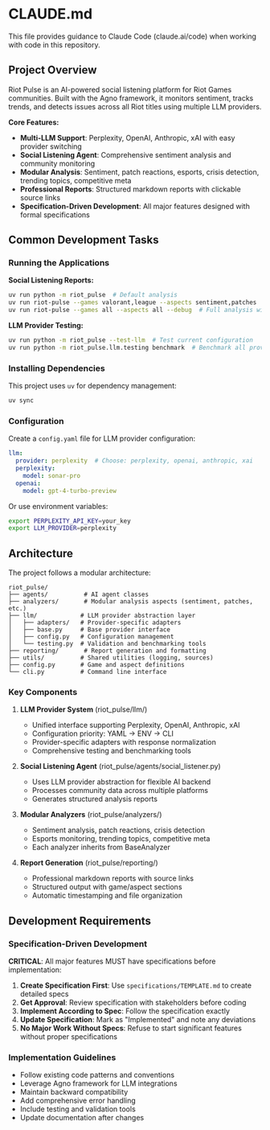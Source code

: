 # CLAUDE.md

This file provides guidance to Claude Code (claude.ai/code) when working with code in this repository.

## Project Overview

Riot Pulse is an AI-powered social listening platform for Riot Games communities. Built with the Agno framework, it monitors sentiment, tracks trends, and detects issues across all Riot titles using multiple LLM providers.

**Core Features:**
- **Multi-LLM Support**: Perplexity, OpenAI, Anthropic, xAI with easy provider switching
- **Social Listening Agent**: Comprehensive sentiment analysis and community monitoring
- **Modular Analysis**: Sentiment, patch reactions, esports, crisis detection, trending topics, competitive meta
- **Professional Reports**: Structured markdown reports with clickable source links
- **Specification-Driven Development**: All major features designed with formal specifications

## Common Development Tasks

### Running the Applications

**Social Listening Reports:**
```bash
uv run python -m riot_pulse  # Default analysis
uv run riot-pulse --games valorant,league --aspects sentiment,patches  # Specific analysis
uv run riot-pulse --games all --aspects all --debug  # Full analysis with debug logging
```

**LLM Provider Testing:**
```bash
uv run python -m riot_pulse --test-llm  # Test current configuration
uv run python -m riot_pulse.llm.testing benchmark  # Benchmark all providers
```

### Installing Dependencies

This project uses `uv` for dependency management:
```bash
uv sync
```

### Configuration

Create a `config.yaml` file for LLM provider configuration:
```yaml
llm:
  provider: perplexity  # Choose: perplexity, openai, anthropic, xai
  perplexity:
    model: sonar-pro
  openai:
    model: gpt-4-turbo-preview
```

Or use environment variables:
```bash
export PERPLEXITY_API_KEY=your_key
export LLM_PROVIDER=perplexity
```

## Architecture

The project follows a modular architecture:
```
riot_pulse/
├── agents/          # AI agent classes
├── analyzers/       # Modular analysis aspects (sentiment, patches, etc.)
├── llm/            # LLM provider abstraction layer
│   ├── adapters/   # Provider-specific adapters
│   ├── base.py     # Base provider interface
│   ├── config.py   # Configuration management
│   └── testing.py  # Validation and benchmarking tools
├── reporting/       # Report generation and formatting
├── utils/          # Shared utilities (logging, sources)
├── config.py       # Game and aspect definitions
└── cli.py          # Command line interface
```

### Key Components

1. **LLM Provider System** (riot_pulse/llm/)
   - Unified interface supporting Perplexity, OpenAI, Anthropic, xAI
   - Configuration priority: YAML → ENV → CLI
   - Provider-specific adapters with response normalization
   - Comprehensive testing and benchmarking tools

2. **Social Listening Agent** (riot_pulse/agents/social_listener.py)
   - Uses LLM provider abstraction for flexible AI backend
   - Processes community data across multiple platforms
   - Generates structured analysis reports

3. **Modular Analyzers** (riot_pulse/analyzers/)
   - Sentiment analysis, patch reactions, crisis detection
   - Esports monitoring, trending topics, competitive meta
   - Each analyzer inherits from BaseAnalyzer

4. **Report Generation** (riot_pulse/reporting/)
   - Professional markdown reports with source links
   - Structured output with game/aspect sections
   - Automatic timestamping and file organization

## Development Requirements

### Specification-Driven Development
**CRITICAL**: All major features MUST have specifications before implementation:

1. **Create Specification First**: Use `specifications/TEMPLATE.md` to create detailed specs
2. **Get Approval**: Review specification with stakeholders before coding
3. **Implement According to Spec**: Follow the specification exactly
4. **Update Specification**: Mark as "Implemented" and note any deviations
5. **No Major Work Without Specs**: Refuse to start significant features without proper specifications

### Implementation Guidelines
- Follow existing code patterns and conventions
- Leverage Agno framework for LLM integrations
- Maintain backward compatibility
- Add comprehensive error handling
- Include testing and validation tools
- Update documentation after changes